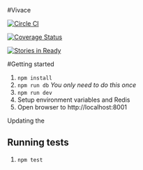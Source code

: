 #Vivace


[![Circle CI](https://circleci.com/gh/inrhythm/vivace.svg?style=svg)](https://circleci.com/gh/inrhythm/vivace)

[![Coverage Status](https://coveralls.io/repos/inrhythm/vivace/badge.svg?branch=develop&service=github)](https://coveralls.io/github/inrhythm/vivace?branch=develop)

[![Stories in Ready](https://badge.waffle.io/inrhythm/vivace.png?label=ready&title=Ready)](http://waffle.io/inrhythm/vivace)

#Getting started

1. ```npm install```
2. ```npm run db``` _You only need to do this once_
2. ```npm run dev```
3. Setup environment variables and Redis
4. Open browser to http://localhost:8001

Updating the

## Running tests
1. ```npm test```
